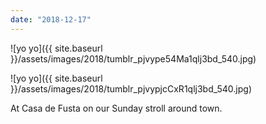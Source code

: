 ```yaml
---
date: "2018-12-17"
---
```


![yo yo]({{ site.baseurl }}/assets/images/2018/tumblr_pjvype54Ma1qlj3bd_540.jpg)

![yo yo]({{ site.baseurl }}/assets/images/2018/tumblr_pjvypjcCxR1qlj3bd_540.jpg)

At Casa de Fusta on our Sunday stroll around town.
